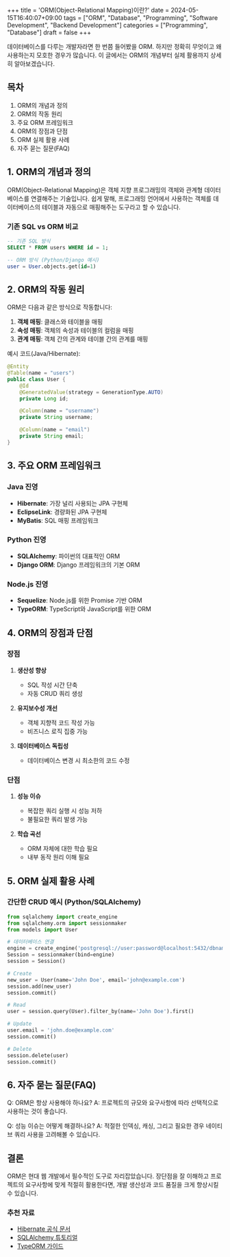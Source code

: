 +++
title = 'ORM(Object-Relational Mapping)이란?'
date = 2024-05-15T16:40:07+09:00
tags = ["ORM", "Database", "Programming", "Software Development", "Backend Development"]
categories = ["Programming", "Database"]
draft = false
+++

데이터베이스를 다루는 개발자라면 한 번쯤 들어봤을 ORM. 하지만 정확히 무엇이고 왜 사용하는지 모호한 경우가 많습니다. 이 글에서는 ORM의 개념부터 실제 활용까지 상세히 알아보겠습니다.

## 목차

1. ORM의 개념과 정의
2. ORM의 작동 원리
3. 주요 ORM 프레임워크
4. ORM의 장점과 단점
5. ORM 실제 활용 사례
6. 자주 묻는 질문(FAQ)

## 1. ORM의 개념과 정의

ORM(Object-Relational Mapping)은 객체 지향 프로그래밍의 객체와 관계형 데이터베이스를 연결해주는 기술입니다. 쉽게 말해, 프로그래밍 언어에서 사용하는 객체를 데이터베이스의 테이블과 자동으로 매핑해주는 도구라고 할 수 있습니다.

### 기존 SQL vs ORM 비교

```sql
-- 기존 SQL 방식
SELECT * FROM users WHERE id = 1;

-- ORM 방식 (Python/Django 예시)
user = User.objects.get(id=1)
```

## 2. ORM의 작동 원리

ORM은 다음과 같은 방식으로 작동합니다:

1. **객체 매핑**: 클래스와 테이블을 매핑
2. **속성 매핑**: 객체의 속성과 테이블의 컬럼을 매핑
3. **관계 매핑**: 객체 간의 관계와 테이블 간의 관계를 매핑

예시 코드(Java/Hibernate):

```java
@Entity
@Table(name = "users")
public class User {
    @Id
    @GeneratedValue(strategy = GenerationType.AUTO)
    private Long id;

    @Column(name = "username")
    private String username;

    @Column(name = "email")
    private String email;
}
```

## 3. 주요 ORM 프레임워크

### Java 진영

-   **Hibernate**: 가장 널리 사용되는 JPA 구현체
-   **EclipseLink**: 경량화된 JPA 구현체
-   **MyBatis**: SQL 매핑 프레임워크

### Python 진영

-   **SQLAlchemy**: 파이썬의 대표적인 ORM
-   **Django ORM**: Django 프레임워크의 기본 ORM

### Node.js 진영

-   **Sequelize**: Node.js를 위한 Promise 기반 ORM
-   **TypeORM**: TypeScript와 JavaScript를 위한 ORM

## 4. ORM의 장점과 단점

### 장점

1. **생산성 향상**

    - SQL 작성 시간 단축
    - 자동 CRUD 쿼리 생성

2. **유지보수성 개선**

    - 객체 지향적 코드 작성 가능
    - 비즈니스 로직 집중 가능

3. **데이터베이스 독립성**
    - 데이터베이스 변경 시 최소한의 코드 수정

### 단점

1. **성능 이슈**

    - 복잡한 쿼리 실행 시 성능 저하
    - 불필요한 쿼리 발생 가능

2. **학습 곡선**
    - ORM 자체에 대한 학습 필요
    - 내부 동작 원리 이해 필요

## 5. ORM 실제 활용 사례

### 간단한 CRUD 예시 (Python/SQLAlchemy)

```python
from sqlalchemy import create_engine
from sqlalchemy.orm import sessionmaker
from models import User

# 데이터베이스 연결
engine = create_engine('postgresql://user:password@localhost:5432/dbname')
Session = sessionmaker(bind=engine)
session = Session()

# Create
new_user = User(name='John Doe', email='john@example.com')
session.add(new_user)
session.commit()

# Read
user = session.query(User).filter_by(name='John Doe').first()

# Update
user.email = 'john.doe@example.com'
session.commit()

# Delete
session.delete(user)
session.commit()
```

## 6. 자주 묻는 질문(FAQ)

Q: ORM은 항상 사용해야 하나요?
A: 프로젝트의 규모와 요구사항에 따라 선택적으로 사용하는 것이 좋습니다.

Q: 성능 이슈는 어떻게 해결하나요?
A: 적절한 인덱싱, 캐싱, 그리고 필요한 경우 네이티브 쿼리 사용을 고려해볼 수 있습니다.

## 결론

ORM은 현대 웹 개발에서 필수적인 도구로 자리잡았습니다. 장단점을 잘 이해하고 프로젝트의 요구사항에 맞게 적절히 활용한다면, 개발 생산성과 코드 품질을 크게 향상시킬 수 있습니다.

### 추천 자료

-   [Hibernate 공식 문서](https://hibernate.org/orm/documentation/5.4/)
-   [SQLAlchemy 튜토리얼](https://docs.sqlalchemy.org/en/14/tutorial/)
-   [TypeORM 가이드](https://typeorm.io/#/)
